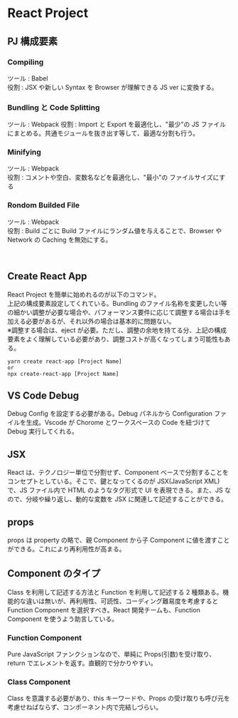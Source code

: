 # React Project

## PJ 構成要素

### Compiling

ツール : Babel  
役割 : JSX や新しい Syntax を Browser が理解できる JS ver に変換する。

### Bundling と Code Splitting

ツール : Webpack
役割 : Import と Export を最適化し、"最少"の JS ファイルにまとめる。共通モジュールを抜き出す等して、最適な分割も行う。

### Minifying

ツール : Webpack  
役割 : コメントや空白、変数名などを最適化し、"最小"の ファイルサイズにする

### Rondom Builded File

ツール : Webpack  
役割 : Build ごとに Build ファイルにランダム値を与えることで、Browser や Network の Caching を無効にする。

<br/>

## Create React App

React Project を簡単に始めれるのが以下のコマンド。  
上記の構成要素設定してくれている。Bundling のファイル名称を変更したい等の細かい調整が必要な場合や、パフォーマンス要件に応じて調整する場合は手を加える必要があるが、それ以外の場合は基本的に問題ない。  
※調整する場合は、eject が必要。ただし、調整の余地を持てる分、上記の構成要素をよく理解している必要があり、調整コストが高くなってしまう可能性もある。

```
yarn create react-app [Project Name]
or
npx create-react-app [Project Name]
```

## VS Code Debug

Debug Config を設定する必要がある。Debug パネルから Configuration ファイルを生成。Vscode が Chorome とワークスペースの Code を紐づけて Debug 実行してくれる。

## JSX

React は、テクノロジー単位で分割せず、Component ベースで分割することをコンセプトとしている。そこで、鍵となってくるのが JSX(JavaScript XML)で、JS ファイル内で HTML のようなタグ形式で UI を表現できる。また、JS なので、分岐や繰り返し、動的な変数を JSX に関連して記述することができる。

## props

props は property の略で、親 Component から子 Component に値を渡すことができる。これにより再利用性が高まる。

## Component のタイプ

Class を利用して記述する方法と Function を利用して記述する 2 種類ある。機能的な違いは無いが、再利用性、可読性、コーディング難易度を考慮すると Function Component を選択すべき。React 開発チームも、Function Component を使うよう助言している。

### Function Component

Pure JavaScript ファンクションなので、単純に Props(引数)を受け取り、return でエレメントを返す。直観的で分かりやすい。

### Class Component

Class を意識する必要があり、this キーワードや、Props の受け取りも呼び元を考慮せねばならず、コンポーネント内で完結しづらい。

